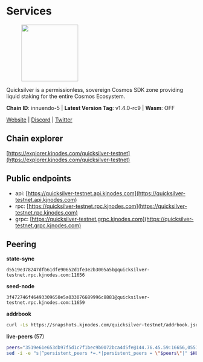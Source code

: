 # Services

<figure><img src="https://raw.githubusercontent.com/kj89/testnet_manuals/main/pingpub/logos/quicksilver.png" width="150" alt=""><figcaption></figcaption></figure>

Quicksilver is a permissionless, sovereign Cosmos SDK zone providing liquid staking for the entire Cosmos Ecosystem.

**Chain ID**: innuendo-5 | **Latest Version Tag**: v1.4.0-rc9 | **Wasm**: OFF

[Website](https://quicksilver.zone) | [Discord](https://discord.gg/quicksilverprotocol) | [Twitter](https://twitter.com/quicksilverzone)




## Chain explorer
[https://explorer.kjnodes.com/quicksilver-testnet](https://explorer.kjnodes.com/quicksilver-testnet)

## Public endpoints

* api: [https://quicksilver-testnet.api.kjnodes.com](https://quicksilver-testnet.api.kjnodes.com)
* rpc: [https://quicksilver-testnet.rpc.kjnodes.com](https://quicksilver-testnet.rpc.kjnodes.com)
* grpc: [https://quicksilver-testnet.grpc.kjnodes.com](https://quicksilver-testnet.grpc.kjnodes.com)

## Peering

**state-sync**

```text
d5519e378247dfb61dfe90652d1fe3e2b3005a5b@quicksilver-testnet.rpc.kjnodes.com:11656
```

**seed-node**

```text
3f472746f46493309650e5a033076689996c8881@quicksilver-testnet.rpc.kjnodes.com:11659
```

**addrbook**
```bash
curl -Ls https://snapshots.kjnodes.com/quicksilver-testnet/addrbook.json > $HOME/.quicksilverd/config/addrbook.json
```

**live-peers** (57)
```bash
peers="3519e61e653db97f5d1c7f1bec9b0072bca4d5fe@144.76.45.59:16656,0551eaa0db7097274410ee27a71672817e314b83@167.235.245.191:26656,d4d83e209a2b096859821228ea17475f9a487a48@23.88.0.170:15651,af8cfa944802a9bd510fc3407950a15e8be86c31@213.239.217.52:30656,b91f0ece92f0e2cc264176b29b51a6db886e020c@84.46.246.109:26656,41f7d7004cace7bd1760a5f980a86123700c8f1d@185.146.148.116:26656,a37474c1f254cd4b16d924327a755c914e8e7d86@65.109.30.53:26656,bdb93c655989b2c1882339fabb013317066dda56@95.214.52.138:26676,8099f8a7c95c1676982e1a23e8452f2b10b07415@65.108.78.107:22656,74abcb5243d4ffc43de6ad1a288d8e50adcd467e@65.109.80.176:20656,e25a748120c9608c1d2a70fafa75178d862b3463@178.18.254.211:10656,2be586e675b0f55c96905cc83496861c64112f44@65.108.99.224:56656,f7edad3ff5a85d039e7de12067c63064c5b42d63@46.4.121.72:11656,42f87cb55d5fdd222da28023613c66857398c4b8@5.22.223.252:26656,301c795b14f8988d33ec4e602b575a16a0585212@195.14.6.141:26656,46f97e49a49694aead28c27be2c19300f509e273@65.108.129.94:26656,d160a8908b44f2a44ce17e0be1f9056b58993b9c@65.21.139.170:21026,1452d484454c0f93ddf3cbf987ce1b9cadd8f23f@65.21.95.180:37656,e0f0703e9ce343c46e0ec01b19216715e817b358@65.109.85.170:28656,cc745e98b4dc9b83c5a74d41f576feda73902dfd@65.109.38.54:20026,d5519e378247dfb61dfe90652d1fe3e2b3005a5b@65.109.68.190:11656,70c7663dba3b5181f1c3b8c92824dad070771ac6@217.13.223.167:56656,36ec262793c6a78233d693362bf92bba06ce7ce2@198.244.203.194:26656,a49d8d304e96350272dca24934b8295bc81d75d2@23.227.200.10:26656,f0621c59ca7cfba98015ae2a47886fc3d9c0020c@94.130.132.227:2060,1c4274460224753e8080d0efd16c0ed88fe27fc0@51.195.145.103:26656,8ff8a186fe9cbc70d0f34891fa051f87e561a48b@158.160.0.93:26656,9e0604571aa20314c2261d70b7d8823414702715@51.159.141.209:26656,2096650d8586b858d3369205f3b46ac4c765bc8e@65.109.53.155:26656,03332cdbc3d354846a18992effbb8c20aa28f52a@65.21.133.125:28656,dc88be3a0075ce429a423237abe223a9528ce0df@65.108.204.119:31656,25b8b792bb14e8bfdcdfa163a14710d5645a4eba@148.251.91.77:20656,7fe3007cba4de49584cbdad9489ffecfc9651c57@65.108.79.246:26673,ee6bae1a6d4a1e07f1e4bc7963cabedc6b73426e@94.130.137.119:26656,b06ee574cf0b8641611c709a36b21c103d968c18@162.55.245.219:11656,e6bf4eca6a11035c06be529cb8c3758c2c00908f@213.170.135.20:26656,a637b94cb989909cc182623748ef179b0659f148@65.109.23.114:11156,be637bd74973424c825c14c99b71f652fbabb48e@65.21.123.172:22656,1bb8de1360e51ed35f7c9a39d4039bfc51900730@5.9.61.120:11656,13564ca7ffcc8fa6bcc6d405c96fe8c724ec17da@88.99.213.25:11656,97377c16946f8e1fa69e7c2c6b7feb32c2090f09@116.202.227.117:11656,858ba6bc33a6d13fdd9ddad344d788dcf91cf565@142.132.151.99:15651,78d271e4b4692ff1ee8490f3825a541558b31870@65.21.95.46:28656,934ee402c0ccda936b3d1e1a7876f76a45e88edf@65.108.44.149:20656,0a3ac40a7a4ce35978c4da97be2eb6974bc3c58b@185.252.233.217:46656,796e72ffc343c187cd5e8397c0c09c0671d228e0@185.16.39.51:26656,78acdbabc08231765444b3143a222d433a5157e1@142.132.205.94:15651,483e6af31874a3f1adf095812cc4768fa28499ec@51.195.234.250:26656,c9a74cdd754a8ccc9243ac2b245e4caaa78695aa@45.85.147.96:26656,a288baa951cbe92b253c01c3936d930af1d56424@5.161.142.236:26656,532625a997a6f891405202968607f72afe004f15@202.61.225.157:26666,5c2a752c9b1952dbed075c56c600c3a79b58c395@95.214.55.232:27026,f6f1e4a0baf856ff7d7f6d12868a201282914314@65.109.89.5:26656,22a393fe9174c29081ad8aeaf14ce01b9a79d8c6@159.203.28.113:26656,3c48a780b85d248e34e63eca5d44c624f93d09d5@135.181.59.162:11156,ebb221df58828c5c0433f2f47172848c43dae86c@78.107.234.44:26656,1a178dec165fad14ab1b2fb6832dd092f6ab7a5b@65.109.23.182:21026"
sed -i -e "s|^persistent_peers *=.*|persistent_peers = \"$peers\"|" $HOME/.quicksilverd/config/config.toml
```

